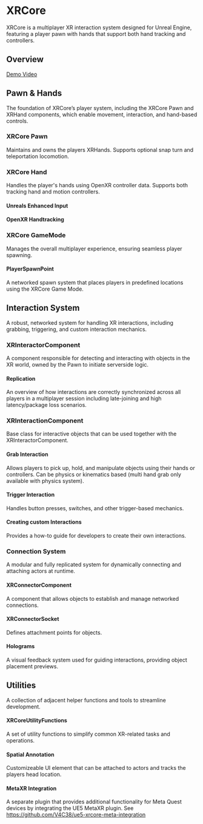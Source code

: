 # XRCore
XRCore is a multiplayer XR interaction system designed for Unreal Engine, featuring a player pawn with hands that support both hand tracking and controllers.
 
## Overview

[Demo Video](https://vimeo.com/1002763137)



## Pawn & Hands
The foundation of XRCore’s player system, including the XRCore Pawn and XRHand components, which enable movement, interaction, and hand-based controls.

### XRCore Pawn
Maintains and owns the players XRHands. Supports optional snap turn and teleportation locomotion.
### XRCore Hand
Handles the player's hands using OpenXR controller data. Supports both tracking hand and motion controllers.

#### Unreals Enhanced Input

#### OpenXR Handtracking


### XRCore GameMode
Manages the overall multiplayer experience, ensuring seamless player spawning.
#### PlayerSpawnPoint
A networked spawn system that places players in predefined locations using the XRCore Game Mode.


## Interaction System
A robust, networked system for handling XR interactions, including grabbing, triggering, and custom interaction mechanics. 
### XRInteractorComponent
A component responsible for detecting and interacting with objects in the XR world, owned by the Pawn to initiate serverside logic.
#### Replication
An overview of how interactions are correctly synchronized across all players in a multiplayer session including late-joining and high latency/package loss scenarios.


### XRInteractionComponent
Base class for interactive objects that can be used together with the XRInteractorComponent.
#### Grab Interaction
Allows players to pick up, hold, and manipulate objects using their hands or controllers. Can be physics or kinematics based (multi hand grab only available with physics system).
#### Trigger Interaction
Handles button presses, switches, and other trigger-based mechanics.
#### Creating custom Interactions
Provides a how-to guide for developers to create their own interactions.

### Connection System
A modular and fully replicated system for dynamically connecting and attaching actors at runtime.
#### XRConnectorComponent
A component that allows objects to establish and manage networked connections.
#### XRConnectorSocket
Defines attachment points for objects.
#### Holograms
A visual feedback system used for guiding interactions, providing object placement previews.


## Utilities
A collection of adjacent helper functions and tools to streamline development.
#### XRCoreUtilityFunctions
A set of utility functions to simplify common XR-related tasks and operations.
#### Spatial Annotation
Customizeable UI element that can be attached to actors and tracks the players head location.

#### MetaXR Integration
A separate plugin that provides additional functionality for Meta Quest devices by integrating the UE5 MetaXR plugin.
See https://github.com/V4C38/ue5-xrcore-meta-integration

